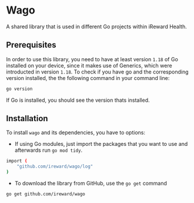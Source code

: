 # Wago

A shared library that is used in different Go projects within iReward Health.

## Prerequisites

In order to use this library, you need to have at least version `1.18` of Go installed on your device, since it makes use of Generics, which were introducted in version `1.18`. To check if you have go and the corresponding version installed, the the following command in your command line:

```bash
go version
```

If Go is installed, you should see the version thats installed.

## Installation

To install `wago` and its dependencies, you have to options:

- If using Go modules, just import the packages that you want to use and afterwards run `go mod tidy`.

```bash
import (
    "github.com/ireward/wago/log"
)
```

- To download the library from GitHub, use the `go get` command

```bash
go get github.com/ireward/wago
```
